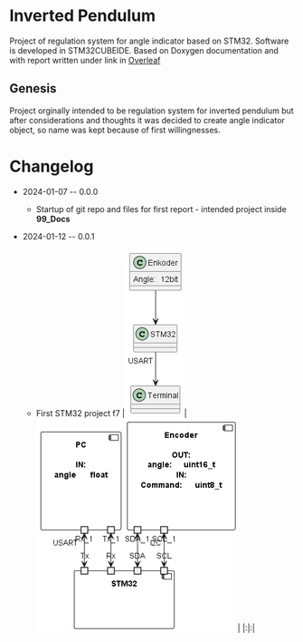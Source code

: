 # Inverted Pendulum

Project of regulation system for angle indicator based on STM32. Software is developed in STM32CUBEIDE. Based on Doxygen documentation and with report written under link in [Overleaf](https://www.overleaf.com/read/czjpmjzbdcst#1883af)

## Genesis

Project orginally intended to be regulation system for inverted pendulum but after considerations and thoughts it was decided to create angle indicator object, so name was kept because of first willingnesses.


# Changelog

- 2024-01-07 -- 0.0.0
  - Startup of git repo and files for first report - intended project inside **99_Docs**
- 2024-01-12 -- 0.0.1

  - First STM32 project f7
    |![alt](out/99_Docs/10_UML/graph1/graph1.png)|![alt](out/99_Docs/10_UML/graph2/graph2.png)|
    |:|:|
    
